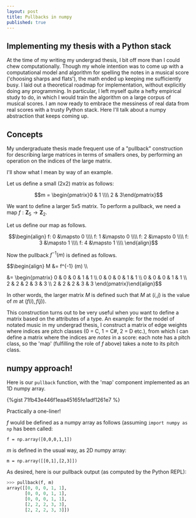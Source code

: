 ```yaml
---
layout: post
title: Pullbacks in numpy
published: true
---
```

## Implementing my thesis with a Python stack

At the time of my writing my undergrad thesis, I bit off more than I could chew computationally. Though my whole intention was to come up with a computational model and algorithm for spelling the notes in a musical score ('choosing sharps and flats'), the math ended up keeping me sufficiently busy. I laid out a theoretical roadmap for implementation, without explicitly doing any programming. In particular, I left myself quite a hefty empirical study to do, in which I would train the algorithm on a large corpus of musical scores. I am now ready to embrace the messiness of real data from real scores with a trusty Python stack. Here I'll talk about a numpy abstraction that keeps coming up.

## Concepts

My undergraduate thesis made frequent use of a "pullback" construction for describing large matrices in terms of smallers ones, by performing an operation on the indices of the large matrix. 

I'll show what I mean by way of an example.

Let us define a small (2x2) matrix as follows:

$$m = \begin{pmatrix}0 & 1 \\\\ 2 & 3\end{pmatrix}$$

We want to define a larger 5x5 matrix. To perform a pullback, we need a map $f: {\mathbf{Z}}_5 \to {\mathbf{Z}}_2$.

Let us define our map as follows.

$$\begin{align}
f: 0 &\mapsto 0 \\\\
f: 1 &\mapsto 0 \\\\
f: 2 &\mapsto 0 \\\\
f: 3 &\mapsto 1 \\\\
f: 4 &\mapsto 1 \\\\
\end{align}$$

Now the pullback $f^{-1}(m)$ is defined as follows. 

$$\begin{align} M &= f^{-1} (m) \\\\

&= \begin{pmatrix} 0 & 0 & 0 & 1 & 1 \\\\ 
                   0 & 0 & 0 & 1 & 1 \\\\
                   0 & 0 & 0 & 1 & 1 \\\\
                   2 & 2 & 2 & 3 & 3 \\\\
                   2 & 2 & 2 & 3 & 3 \end{pmatrix}\end{align}$$
                   
In other words, the larger matrix $M$ is defined such that $M$ at $(i, j)$ is the value of $m$ at $(f(i),f(j))$.

This construction turns out to be very useful when you want to define a matrix based on the attributes of a type. An example: for the model of notated music in my undergrad thesis, I construct a matrix of edge weights where indices are pitch classes (0 = C, 1 = C#, 2 = D etc.), from which I can define a matrix where the indices are _notes_ in a score: each note has a pitch class, so the 'map' (fulfilling the role of $f$ above) takes a note to its pitch class. 

## numpy approach!

Here is our `pullback` function, with the 'map' component implemented as an 1D numpy array.

{%gist 71fb43e446f1eaa45165fe1adf1261e7 %}

Practically a one-liner! 

 $f$ would be defined as a numpy array as follows (assuming `import numpy as np` has been called:

```
f = np.array([0,0,0,1,1])
```

$m$ is defined in the usual way, as 2D numpy array:

```
m = np.array([[0,1],[2,3]])
```

As desired, here is our pullback output (as computed by the Python REPL):

```Python
>>> pullback(f, m)
array([[0, 0, 0, 1, 1],
       [0, 0, 0, 1, 1],
       [0, 0, 0, 1, 1],
       [2, 2, 2, 3, 3],
       [2, 2, 2, 3, 3]])
```